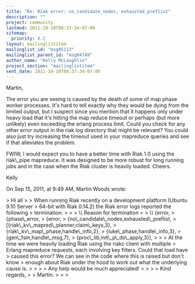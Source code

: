 ```yaml
---
title: "Re: Riak error: no_candidate_nodes, exhausted_preflist"
description: ""
project: community
lastmod: 2011-10-10T08:37:34-07:00
sitemap:
  priority: 0.2
layout: mailinglistitem
mailinglist_id: "msg05113"
mailinglist_parent_id: "msg04749"
author_name: "Kelly McLaughlin"
project_section: "mailinglistitem"
sent_date: 2011-10-10T08:37:34-07:00
---
```



Martin,

The error you are seeing is caused by the death of some of map phase worker 
processes. It's hard to tell exactly why they would be dying from the limited 
output, but I suspect since you mention that it happens only under heavy load 
that it's hitting the map reduce timeout or perhaps (but more unlikely) even 
exceeding the erlang process limit. Could you check for any other error output 
in the riak log directory that might be relevant? You could also just try 
increasing the timeout used in your mapreduce queries and see if that 
alleviates the problem.

FWIW, I would expect you to have a better time with Riak 1.0 using the 
riak\\_pipe mapreduce. It was designed to be more robust for long running jobs 
and in the case when the Riak cluster is heavily loaded. Cheers.

Kelly


On Sep 15, 2011, at 9:49 AM, Martin Woods wrote:

&gt; Hi all
&gt; 
&gt; When running Riak recently on a development platform (Ubuntu 9.10 Server 
&gt; 64-bit with Riak 0.14.2) the Riak error logs reported the following 
&gt; termination:
&gt; 
&gt; 
&gt; \\*\\* Reason for termination = 
&gt; \\*\\* {error,
&gt; {phase\\_error,
&gt; {error,
&gt; {no\\_candidate\\_nodes,exhausted\\_preflist,
&gt; [{riak\\_kv\\_mapred\\_planner,claim\\_keys,3},
&gt; {riak\\_kv\\_map\\_phase,handle\\_info,2},
&gt; {luke\\_phase,handle\\_info,3},
&gt; {gen\\_fsm,handle\\_msg,7},
&gt; {proc\\_lib,init\\_p\\_do\\_apply,3}],
&gt; 
&gt; 
&gt; At the time we were heavily loading Riak using the riakc client with multiple 
&gt; Erlang mapreduce requests, each involving key filters. Could that load have 
&gt; caused this error? We can see in the code where this is raised but don't know 
&gt; enough about Riak under the hood to work out what the underlying cause is.
&gt; 
&gt; 
&gt; 
&gt; Any help would be much appreciated!
&gt; 
&gt; 
&gt; 
&gt; Kind regards,
&gt; 
&gt; Martin.
&gt; 
&gt; 
&gt; 

